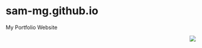 # sam-mg.github.io
My Portfolio Website

<p align="right"> <img src="https://wakatime.com/badge/user/f5bf5341-405c-480f-bd76-40a5c1a8ada9/project/6e22b31b-cdce-4365-8651-3489c206c39d.svg"/></p>